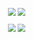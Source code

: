 ![](https://raw.githubusercontent.com/username/github-stats/master/generated/overview.svg#gh-dark-mode-only&bg_color=161320&text_color=D9E0EE&icon_color=DDB6F2&title_color=96CDFB)
![](https://raw.githubusercontent.com/username/github-stats/master/generated/overview.svg#gh-light-mode-only&bg_color=161320&text_color=D9E0EE&icon_color=DDB6F2&title_color=96CDFB)

![](https://raw.githubusercontent.com/username/github-stats/master/generated/languages.svg#gh-dark-mode-only&bg_color=161320&text_color=D9E0EE&icon_color=DDB6F2&title_color=96CDFB)
![](https://raw.githubusercontent.com/username/github-stats/master/generated/languages.svg#gh-light-mode-only&bg_color=161320&text_color=D9E0EE&icon_color=DDB6F2&title_color=96CDFB)
